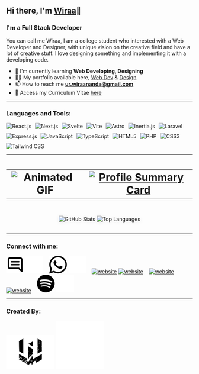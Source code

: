 ## Hi there, I'm [Wiraa](https://wiraananda.netlify.app/)👋

### I'm a Full Stack Developer

You can call me Wiraa, I am a college student who interested with a Web Developer and Designer, with unique vision on the creative field and have a lot of creative stuff. I love designing something and implementing it with a developing code.

- 🌱 I'm currently learning **Web Developing, Designing**
- 👨‍💻 My portfolio available here, [Web Dev](https://wiraananda.netlify.app/) & [Design](https://drive.google.com/drive/folders/1PCoXXgTsoPNJ2nHo-EUKJ1tZTSyApa8v?usp=drive_link)
- 📫 How to reach me **ur.wiraananda@gmail.com**
- 📄 Access my Curriculum Vitae [here](https://drive.google.com/drive/folders/11trotJljSG86LNoPZl0nCCoi7VRn19iL?usp=drive_link)

---

### Languages and Tools:

<div style="display: flex; flex-wrap: wrap; gap: 10px;">
  <img src="https://img.shields.io/badge/React-20232A?style=for-the-badge&logo=react&logoColor=61DAFB" alt="React.js">
  <img src="https://img.shields.io/badge/Next.js-000000?style=for-the-badge&logo=next.js&logoColor=white" alt="Next.js">
  <img src="https://img.shields.io/badge/Svelte-FF3E00?style=for-the-badge&logo=svelte&logoColor=white" alt="Svelte">
  <img src="https://img.shields.io/badge/Vite-FF61E6?style=for-the-badge&logo=vite&logoColor=646CFF&labelColor=FBDA61" alt="Vite">
  <img src="https://img.shields.io/badge/Astro-FF5D01?style=for-the-badge&logo=astro&logoColor=white" alt="Astro">
  <img src="https://img.shields.io/badge/Inertia.js-654FF0?style=for-the-badge&logo=inertia&logoColor=white" alt="Inertia.js">
  <img src="https://img.shields.io/badge/Laravel-FF2D20?style=for-the-badge&logo=laravel&logoColor=white" alt="Laravel">
  <img src="https://img.shields.io/badge/Express.js-000000?style=for-the-badge&logo=express&logoColor=white" alt="Express.js">
  <img src="https://img.shields.io/badge/JavaScript-F7DF1E?style=for-the-badge&logo=javascript&logoColor=black" alt="JavaScript">
  <img src="https://img.shields.io/badge/TypeScript-3178C6?style=for-the-badge&logo=typescript&logoColor=white" alt="TypeScript">
  <img src="https://img.shields.io/badge/HTML5-E34F26?style=for-the-badge&logo=html5&logoColor=white" alt="HTML5">
  <img src="https://img.shields.io/badge/PHP-777BB4?style=for-the-badge&logo=php&logoColor=white" alt="PHP">
  <img src="https://img.shields.io/badge/CSS3-1572B6?style=for-the-badge&logo=css3&logoColor=white" alt="CSS3">
  <img src="https://img.shields.io/badge/Tailwind_CSS-38B2AC?style=for-the-badge&logo=tailwind-css&logoColor=white" alt="Tailwind CSS">
</div>



---

<h1 align="center">
  <table>
    <tr>
      <td>
        <img src="https://i.pinimg.com/originals/f9/57/6f/f9576fca9fc8ef79976a1d6327bbe9ae.gif" alt="Animated GIF" width="250px">
      </td>
      <td>
        <a href="https://github.com/wira-ananda">
          <img src="https://github-profile-summary-cards.vercel.app/api/cards/profile-details?username=wira-ananda&theme=tokyonight" alt="Profile Summary Card" />
        </a>
      </td>
    </tr>
  </table>
</h1>

<br />
<div align="center">
  <picture>
    <source srcset="https://github-readme-stats.vercel.app/api?username=wira-ananda&show_icons=true&theme=github_dark&border_color=00000000" media="(prefers-color-scheme: dark)" />
    <img src="https://github-readme-stats.vercel.app/api?username=wira-ananda&show_icons=true&theme=default&border_color=00000000" alt="GitHub Stats" style="filter: drop-shadow(2px 2px 5px rgba(0, 0, 0, 0.1));" />
  </picture>
  <picture align="top">
    <source srcset="https://github-readme-stats.vercel.app/api/top-langs?username=wira-ananda&show_icons=true&layout=compact&theme=github_dark&border_color=00000000" media="(prefers-color-scheme: dark)" />
    <img src="https://github-readme-stats.vercel.app/api/top-langs?username=wira-ananda&show_icons=true&layout=compact&theme=default&border_color=00000000" alt="Top Languages" style="filter: drop-shadow(2px 2px 5px rgba(0, 0, 0, 0.1));" />
  </picture>
</div>
<br />

---

### Connect with me:

[![website](./img/email-light.svg)](mailto:ur.wiraananda@gmail.com?subject=Hai👋#gh-light-mode-only)
[![website](./img/email-dark.svg)](mailto:ur.wiraananda@gmail.com?subject=Hai👋#gh-dark-mode-only)
&nbsp;&nbsp;
[![website](./img/wa-light.svg)](https://wa.me/62895632449666#gh-light-mode-only)
[![website](./img/wa-dark.svg)](https://wa.me/62895632449666#gh-dark-mode-only)
&nbsp;&nbsp;
[![website](./img/linkedin-light.svg)](https://www.linkedin.com/in/wira-ananda#gh-light-mode-only)
[![website](./img/linkedin-dark.svg)](https://www.linkedin.com/in/wira-ananda#gh-dark-mode-only)
&nbsp;&nbsp;
[![website](./img/instagram-light.svg)](https://instagram.com/wiraanandaa_#gh-light-mode-only)
[![website](./img/instagram-dark.svg)](https://instagram.com/wiraanandaa_#gh-dark-mode-only)
&nbsp;&nbsp;
[![website](./img/spotify-light.svg)](https://open.spotify.com/playlist/4J4KrkM449lN0q3vBWnQew#gh-light-mode-only)
[![website](./img/spotify-dark.svg)](https://open.spotify.com/playlist/4J4KrkM449lN0q3vBWnQew#gh-dark-mode-only)

---

### Created By:

[![website](./img/wiraa-light.svg)](https://wiraananda.netlify.app/#gh-light-mode-only)
[![website](./img/wiraa-dark.svg)](https://wiraananda.netlify.app/#gh-dark-mode-only)

[webdev]: https://wiraananda.netlify.app/
